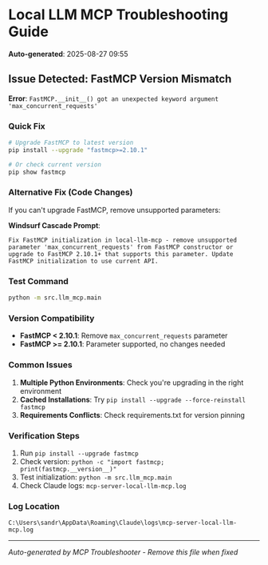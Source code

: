 # Local LLM MCP Troubleshooting Guide  
**Auto-generated**: 2025-08-27 09:55

## Issue Detected: FastMCP Version Mismatch
**Error**: `FastMCP.__init__() got an unexpected keyword argument 'max_concurrent_requests'`

### Quick Fix
```bash
# Upgrade FastMCP to latest version
pip install --upgrade "fastmcp>=2.10.1"

# Or check current version
pip show fastmcp
```

### Alternative Fix (Code Changes)
If you can't upgrade FastMCP, remove unsupported parameters:

**Windsurf Cascade Prompt**:
```
Fix FastMCP initialization in local-llm-mcp - remove unsupported parameter 'max_concurrent_requests' from FastMCP constructor or upgrade to FastMCP 2.10.1+ that supports this parameter. Update FastMCP initialization to use current API.
```

### Test Command
```bash
python -m src.llm_mcp.main
```

### Version Compatibility
- **FastMCP < 2.10.1**: Remove `max_concurrent_requests` parameter
- **FastMCP >= 2.10.1**: Parameter supported, no changes needed

### Common Issues
1. **Multiple Python Environments**: Check you're upgrading in the right environment
2. **Cached Installations**: Try `pip install --upgrade --force-reinstall fastmcp`
3. **Requirements Conflicts**: Check requirements.txt for version pinning

### Verification Steps
1. Run `pip install --upgrade fastmcp`
2. Check version: `python -c "import fastmcp; print(fastmcp.__version__)"`
3. Test initialization: `python -m src.llm_mcp.main`
4. Check Claude logs: `mcp-server-local-llm-mcp.log`

### Log Location
`C:\Users\sandr\AppData\Roaming\Claude\logs\mcp-server-local-llm-mcp.log`

---
*Auto-generated by MCP Troubleshooter - Remove this file when fixed*